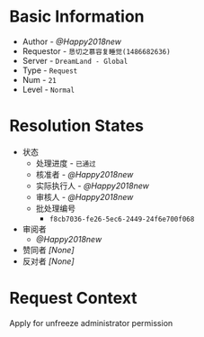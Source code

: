 # Basic Information
- Author - _@Happy2018new_ 
- Requestor - `恳切之慕容复睡觉(1486682636)`
- Server - `DreamLand - Global`
- Type - `Request`
- Num - `21`
- Level - `Normal`

# Resolution States
- 状态
    - 处理进度 - `已通过`
    - 核准者 - _@Happy2018new_
    - 实际执行人 - _@Happy2018new_
    - 审核人 - _@Happy2018new_
    - 批处理编号
        - `f8cb7036-fe26-5ec6-2449-24f6e700f068`
- 审阅者
    - _@Happy2018new_
- 赞同者 _[None]_
- 反对者 _[None]_

# Request Context
Apply for unfreeze administrator permission